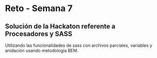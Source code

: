 # Reto - Semana 7
## Solución de la Hackaton referente a Procesadores y SASS

Utilizando las funcionalidades de sass con archivos
parciales, variables y anidación usando metodología BEM.
